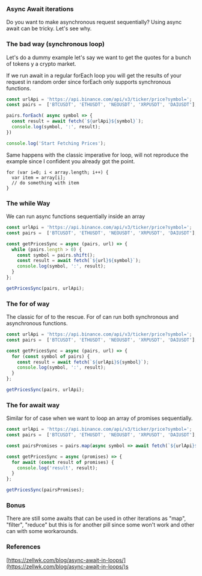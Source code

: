 ### Async Await iterations

Do you want to make asynchronous request sequentially? Using async await can be tricky. Let's see why.

### The bad way (synchronous loop)

Let's do a dummy example let's say we want to get the quotes for a bunch of tokens y a crypto market.

If we run await in a regular forEach loop you will get the results of your request in random order since forEach only supports synchronous functions.

```js
const urlApi = 'https://api.binance.com/api/v3/ticker/price?symbol=';
const pairs =  ['BTCUSDT', 'ETHUSDT', 'NEOUSDT', 'XRPUSDT', 'DAIUSDT'];

pairs.forEach( async symbol => {
  const result = await fetch(`${urlApi}${symbol}`);
  console.log(symbol, ':', result);
})

console.log('Start Fetching Prices');
```

Same happens with the classic imperative for loop, will not reproduce the example since I confident you already got the point.

```Js
for (var i=0; i < array.length; i++) {
  var item = array[i];
  // do something with item
}
```

### The while Way

We can run async functions sequentially inside an array

```js
const urlApi = 'https://api.binance.com/api/v3/ticker/price?symbol=';
const pairs =  ['BTCUSDT', 'ETHUSDT', 'NEOUSDT', 'XRPUSDT', 'DAIUSDT'];

const getPricesSync = async (pairs, url) => {
  while (pairs.length > 0) {
    const symbol = pairs.shift();
    const result = await fetch(`${url}${symbol}`);
    console.log(symbol, ':', result);
  }
};

getPricesSync(pairs, urlApi);
```

### The for of way

The classic for of to the rescue. For of can run both synchronous and asynchronous functions.


```js
const urlApi = 'https://api.binance.com/api/v3/ticker/price?symbol=';
const pairs =  ['BTCUSDT', 'ETHUSDT', 'NEOUSDT', 'XRPUSDT', 'DAIUSDT'];

const getPricesSync = async (pairs, url) => {
  for (const symbol of pairs) {
    const result = await fetch(`${urlApi}${symbol}`);
    console.log(symbol, ':', result);
  }
};

getPricesSync(pairs, urlApi);
```

### The for await way

Similar for of case when we want to loop an array of promises sequentially.

```js
const urlApi = 'https://api.binance.com/api/v3/ticker/price?symbol=';
const pairs =  ['BTCUSDT', 'ETHUSDT', 'NEOUSDT', 'XRPUSDT', 'DAIUSDT'];

const pairsPromises = pairs.map(async symbol => await fetch(`${urlApi}${symbol}`));

const getPricesSync = async (promises) => {
  for await (const result of promises) {
    console.log('result', result);
  }
};

getPricesSync(pairsPromises);
```

### Bonus

There are still some awaits that can be used in other iterations as "map", "filter", "reduce" but this is for another pill since some won't work and other can with some workarounds.


### References

[https://zellwk.com/blog/async-await-in-loops/](https://zellwk.com/blog/async-await-in-loops/)s
